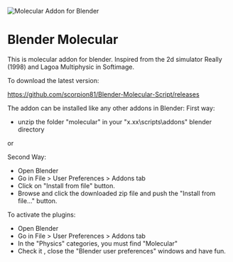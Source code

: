 ![Molecular Addon for Blender](https://github.com/scorpion81/Blender-Molecular-Script/workflows/Molecular%20Addon%20for%20Blender/badge.svg)

Blender Molecular
========================

This is molecular addon for blender. Inspired from the 2d simulator Really (1998) and Lagoa Multiphysic in Softimage.

To download the latest version:

https://github.com/scorpion81/Blender-Molecular-Script/releases

The addon can be installed like any other addons in Blender:
First way:
- unzip the folder "molecular" in your "x.xx\scripts\addons" blender directory

or

Second Way:
- Open Blender
- Go in File > User Preferences > Addons tab
- Click on "Install from file" button.
- Browse and click the downloaded zip file and push the "Install from file..." button.

To activate the plugins:
- Open Blender
- Go in File > User Preferences > Addons tab
- In the "Physics" categories, you must find "Molecular"
- Check it , close the "Blender user preferences" windows and have fun.
